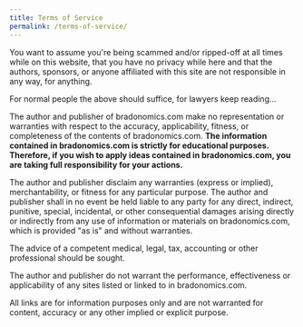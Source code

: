 ```yaml
---
title: Terms of Service
permalink: /terms-of-service/
---
```


You want to assume you're being scammed and/or ripped-off at all times while on this website, that you have no privacy while here and that the authors, sponsors, or anyone affiliated with this site are not responsible in any way, for anything.

For normal people the above should suffice, for lawyers keep reading...

The author and publisher of bradonomics.com make no representation or warranties with respect to the accuracy, applicability, fitness, or completeness of the contents of bradonomics.com. **The information contained in bradonomics.com is strictly for educational purposes. Therefore, if you wish to apply ideas contained in bradonomics.com, you are taking full responsibility for your actions.**

The author and publisher disclaim any warranties (express or implied), merchantability, or fitness for any particular purpose. The author and publisher shall in no event be held liable to any party for any direct, indirect, punitive, special, incidental, or other consequential damages arising directly or indirectly from any use of information or materials on bradonomics.com, which is provided "as is" and without warranties.

The advice of a competent medical, legal, tax, accounting or other professional should be sought.

The author and publisher do not warrant the performance, effectiveness or applicability of any sites listed or linked to in bradonomics.com.

All links are for information purposes only and are not warranted for content, accuracy or any other implied or explicit purpose.
